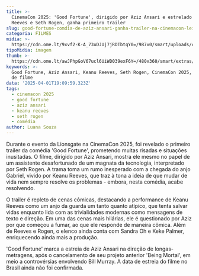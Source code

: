 ```yaml
---
title: >-
  CinemaCon 2025: 'Good Fortune', dirigido por Aziz Ansari e estrelado por Keanu
  Reeves e Seth Rogen, ganha primeiro trailer
slug: good-fortune-comdia-de-aziz-ansari-ganha-trailer-na-cinemacon-leia-descrio
categoria: FILMES
midia: >-
  https://cdn.ome.lt/9xvf2-K-A_73uDJUj7jRDTbtqY0=/987x0/smart/uploads/conteudo/fotos/OMELETE_CAPA_-_2025-04-01T154056.135.png
tipoMidia: imagem
thumb: >-
  https://cdn.ome.lt/awJPhpGoV67ucl6UiWD039exF6Y=/480x360/smart/extras/conteudos/omelete_THUMB_-_2025-04-01T154047.365.png
keywords: >-
  Good Fortune, Aziz Ansari, Keanu Reeves, Seth Rogen, CinemaCon 2025, trailer
  de filme
data: '2025-04-01T19:09:59.323Z'
tags:
  - cinemacon 2025
  - good fortune
  - aziz ansari
  - keanu reeves
  - seth rogen
  - comédia
author: Luana Souza
---
```


Durante o evento da Lionsgate na CinemaCon 2025, foi revelado o primeiro trailer da comédia 'Good Fortune', prometendo muitas risadas e situações inusitadas. O filme, dirigido por Aziz Ansari, mostra ele mesmo no papel de um assistente desafortunado de um magnata da tecnologia, interpretado por Seth Rogen. A trama toma um rumo inesperado com a chegada do anjo Gabriel, vivido por Keanu Reeves, que traz à tona a ideia de que mudar de vida nem sempre resolve os problemas - embora, nesta comédia, acabe resolvendo.

O trailer é repleto de cenas cômicas, destacando a performance de Keanu Reeves como um anjo da guarda um tanto quanto atípico, que tenta salvar vidas enquanto lida com as trivialidades modernas como mensagens de texto e direção. Em uma das cenas mais hilárias, ele é questionado por Aziz por que começou a fumar, ao que ele responde de maneira cômica. Além de Reeves e Rogen, o elenco ainda conta com Sandra Oh e Keke Palmer, enriquecendo ainda mais a produção.

'Good Fortune' marca a estreia de Aziz Ansari na direção de longas-metragens, após o cancelamento de seu projeto anterior 'Being Mortal', em meio a controvérsias envolvendo Bill Murray. A data de estreia do filme no Brasil ainda não foi confirmada.
